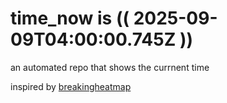 # time_now is (( 2025-09-09T04:00:00.745Z ))

an automated repo that shows the currnent time

inspired by [breakingheatmap](https://github.com/breakingheatmap/breakingheatmap)